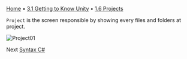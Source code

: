 [Home](../../HomeENG.md) • [3.1 Getting to Know Unity](#) • [1.6 Projects](#)

`Project` is the screen responsible by showing every files and folders at project.

![Project01](https://cdn.discordapp.com/attachments/859440081462493194/859767931021164564/unknown.png)

Next [Syntax C#](./2.syntax_eng.md)